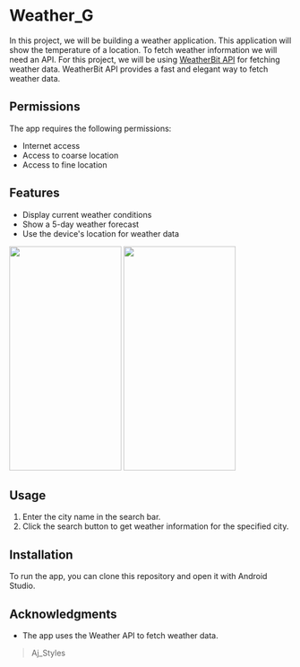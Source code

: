 # Weather_G
In this project, we will be building a weather application.
This application will show the temperature of a location.
To fetch weather information we will need an API.
For this project, we will be using [WeatherBit API](https://www.weatherapi.com/) for fetching weather data. 
WeatherBit API provides a fast and elegant way to fetch weather data. 

## Permissions

The app requires the following permissions:
- Internet access
- Access to coarse location
- Access to fine location

## Features

- Display current weather conditions
- Show a 5-day weather forecast
- Use the device's location for weather data
  
<img src="https://user-images.githubusercontent.com/114848454/226999872-3f249f20-6b57-4c5a-8bb3-ce49038a6c67.png" width="200" height="400" />

<img src="https://user-images.githubusercontent.com/114848454/226999606-9b034e2c-c88c-4179-ae5f-a3644aba5544.png" width="200" height="400" />

## Usage

1. Enter the city name in the search bar.
2. Click the search button to get weather information for the specified city.

## Installation

To run the app, you can clone this repository and open it with Android Studio.


## Acknowledgments

- The app uses the Weather API to fetch weather data.



>Aj_Styles

